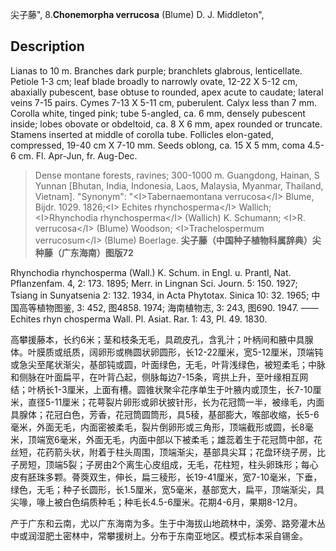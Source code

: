 尖子藤",
8.**Chonemorpha verrucosa** (Blume) D. J. Middleton",

## Description
Lianas to 10 m. Branches dark purple; branchlets glabrous, lenticellate. Petiole 1-3 cm; leaf blade broadly to narrowly ovate, 12-22 X 5-12 cm, abaxially pubescent, base obtuse to rounded, apex acute to caudate; lateral veins 7-15 pairs. Cymes 7-13 X  5-11 cm, puberulent. Calyx less than 7 mm. Corolla white, tinged pink; tube 5-angled, ca. 6 mm, densely pubescent inside; lobes obovate or obdeltoid, ca. 8 X 6 mm, apex rounded or truncate. Stamens inserted at middle of corolla tube. Follicles elon-gated, compressed, 19-40 cm X 7-10 mm. Seeds oblong, ca. 15 X 5 mm, coma 4.5-6 cm. Fl. Apr-Jun, fr. Aug-Dec.

> Dense montane forests, ravines; 300-1000 m. Guangdong, Hainan, S Yunnan [Bhutan, India, Indonesia, Laos, Malaysia, Myanmar, Thailand, Vietnam].
  "Synonym": "&lt;I&gt;Tabernaemontana verrucosa&lt;/I&gt; Blume, Bijdr. 1029. 1826;&lt;I&gt; Echites rhynchosperma&lt;/I&gt; Wallich; &lt;I&gt;Rhynchodia rhynchosperma&lt;/I&gt; (Wallich) K. Schumann; &lt;I&gt;R. verrucosa&lt;/I&gt; (Blume) Woodson; &lt;I&gt;Trachelospermum verrucosum&lt;/I&gt; (Blume) Boerlage.
**尖子藤（中国种子植物科属辞典）尖种藤（广东海南）图版72**

Rhynchodia rhynchosperma (Wall.) K. Schum. in Engl. u. Prantl, Nat. Pflanzenfam. 4, 2: 173. 1895; Merr. in Lingnan Sci. Journ. 5: 150. 1927; Tsiang in Sunyatsenia 2: 132. 1934, in Acta Phytotax. Sinica 10: 32. 1965; 中国高等植物图鉴, 3: 452, 图4858. 1974; 海南植物志, 3: 243, 图690. 1947. ——Echites rhyn chosperma Wall. Pl. Asiat. Rar. 1: 43, Pl. 49. 1830.

高攀援藤本，长约6米；茎和枝条无毛，具疏皮孔，含乳汁；叶柄间和腋中具腺体。叶膜质或纸质，阔卵形或椭圆状卵圆形，长12-22厘米，宽5-12厘米，顶端钝或急尖至尾状渐尖，基部钝或圆，叶面绿色，无毛，叶背浅绿色，被短柔毛；中脉和侧脉在叶面扁平，在叶背凸起，侧脉每边7-15条，弯拱上升，至叶缘相互网结；叶柄长1-3厘米，上面有槽。圆锥状聚伞花序单生于叶腋内或顶生，长7-10厘米，直径5-11厘米；花萼裂片卵形或卵状披针形，长为花冠筒一半，被缘毛，内面具腺体；花冠白色，芳香，花冠筒圆筒形，具5稜，基部膨大，喉部收缩，长5-6毫米，外面无毛，内面密被柔毛，裂片倒卵形或三角形，顶端截形或圆，长8毫米，顶端宽6毫米，外面无毛，内面中部以下被柔毛；雄蕊着生于花冠筒中部，花丝短，花药箭头状，附着于柱头周围，顶端渐尖，基部具尖耳；花盘环绕子房，比子房短，顶端5裂；子房由2个离生心皮组成，无毛，花柱短，柱头卵珠形；每心皮有胚珠多颗。蓇葖双生，伸长，扁三稜形，长19-41厘米，宽7-10毫米，下垂，绿色，无毛；种子长圆形，长1.5厘米，宽5毫米，基部宽大，扁平，顶端渐尖，具尖喙，喙上被白色绢质种毛；种毛长4.5-6厘米。花期4-6月，果期8-12月。

产于广东和云南，尤以广东海南为多。生于中海拔山地疏林中，溪旁、路旁灌木丛中或润湿肥土密林中，常攀援树上。分布于东南亚地区。模式标本采自锡金。
